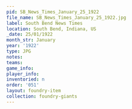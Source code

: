 ```yaml
---
pid: SB_News_Times_January_25_1922
file_name: SB_News_Times_January_25_1922.jpg
label: South Bend News Times
location: South Bend, Indiana, US
_date: 25/01/1922
month_str: January
year: '1922'
type: JPG
notes: 
teams: 
game_info: 
player_info: 
inventoried: n
order: '051'
layout: foundry-item
collection: foundry-giants
---
```

